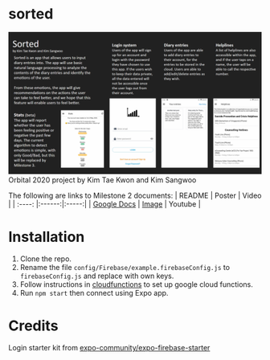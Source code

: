 # sorted
![Poster Image](https://github.com/delicious-chocomint/sorted/blob/master/img/milestone2_poster.png)
Orbital 2020 project by Kim Tae Kwon and Kim Sangwoo

The following are links to Milestone 2 documents:
| README | Poster | Video |
| :----: |:------:|:-----:|
| [Google Docs](https://docs.google.com/document/d/1SLPb2OJOF4XCtag-7TVqmqevsQZ7x8REouIweSJDAIU/edit?usp=sharing) | [Image](https://i.imgur.com/mAwQgxJ.png) | Youtube |

# Installation

1. Clone the repo.
1. Rename the file `config/Firebase/example.firebaseConfig.js` to `firebaseConfig.js` and replace with own keys.
1. Follow instructions in [cloudfunctions](cloudfunctions) to set up google cloud functions.
1. Run `npm start` then connect using Expo app.

# Credits

Login starter kit from [expo-community/expo-firebase-starter](https://github.com/expo-community/expo-firebase-starter)

